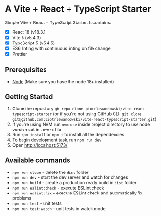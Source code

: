 # A Vite + React + TypeScript Starter

Simple Vite + React + TypeScript Starter. It contains:
- [x] React 18 (v18.3.1)
- [x] Vite 5 (v5.4.3)
- [x] TypeScript 5 (v5.4.5)
- [x] ES6 linting with continuous linting on file change
- [x] Prettier

## Prerequisites

* [Node](https://nodejs.org/) (Make sure you have the node 18+ installed)

## Getting Started

1. Clone the repository `gh repo clone piotrlewandowski/vite-react-typescript-starter` (or if you're not using GitHub CLI: `git clone git@github.com:piotrlewandowski/vite-react-typescript-starter.git`)
2. If you're using NVM run `nvm use` inside project directory to use node version set in `.nvmrc` file
3. Run `npm install` or `npm i` to install all the dependencies
4. To begin development task, run `npm run dev`
5. Open [http://localhost:5173/](http://localhost:5173/)

## Available commands

- `npm run clean` - delete the `dist` folder
- `npm run dev` - start the dev server and watch for changes
- `npm run build` - create a production ready build in `dist` folder
- `npm run eslint:check` - execute ESLint check
- `npm run eslint:fix` - execute ESLint check and automatically fix problems
- `npm run test` - unit tests
- `npm run test:watch` - unit tests in watch mode
